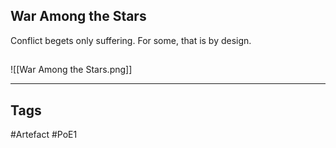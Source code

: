 ## War Among the Stars
Conflict begets only suffering.
For some, that is by design.
##
![[War Among the Stars.png]]

---
## Tags
#Artefact
#PoE1